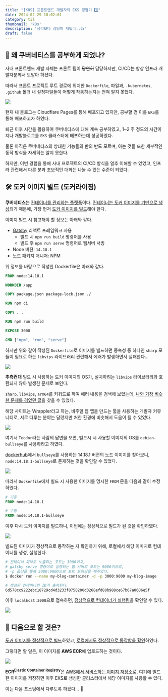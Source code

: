 ```yaml
---
title: "[K8S] 프론트엔드 개발자의 EKS 경험기 1️⃣"
date: 2024-02-29 18:02:61
category: til
thumbnail: 'k8s'
description: '생각보다 상당히 재밌다..👍'
draft: false
---
```


## 🤔 왜 쿠버네티스를 공부하게 되었나?

사내 프론트엔드 개발 자체는 프론트 팀이 ~~당연히~~ 담당하지만, CI/CD는 항상 인프라 개발자분께서 도맡아 하셨다.

따라서 프론트 프로젝트 루트 경로에 위치한 `Dockerfile`, 파일과,  `.kubernetes`, `.github` 폴더 내 설정파일들이 어떻게 작동하는지는 전혀 알지 못했다.

![](https://i.imgur.com/RmVJd3y.png)

현재 내 블로그는 Cloudflare Pages를 통해 배포되고 있지만, 공부할 겸 이를 `EKS`를 통해 배포하고자 하였다.

퇴근 이후 시간을 활용하여 쿠버네티스에 대해 계속 공부하였고, 1~2 주 정도의 시간이 지나 개발블로그를 `EKS` 클러스터에 배포하는데 성공하였다.

물론 아직은 쿠버네티스의 방대한 기능들의 반의 반도 모르며, 아는 것들 또한 세부적인 동작 방식을 자세히는 알지 못한다.

하지만, 이번 경험을 통해 사내 프로젝트의 CI/CD 방식을 얼추 이해할 수 있었고, 인프라 관련해서 다른 분과 초보적인 대화는 나눌 수 있는 수준이 되었다.

## 🛠️ 도커 이미지 빌드 (도커라이징)

**쿠버네티스**는 <u>컨테이너를 관리하는 플랫폼</u>이다. <u>컨테이너는 도커 이미지를 기반으로 생성</u>되기 때문에, 가장 먼저 <u>도커 이미지를 빌드</u>해야 한다.

이미지 빌드 시 참고해야 할 정보는 아래와 같다.

- [Gatsby](https://www.gatsbyjs.com/) 리액트 프레임워크 사용
  - 빌드 시 `npm run build` 명령어를 사용
  - 빌드 후 `npm run serve` 명령어로 웹서버 서빙
- Node 버젼: `14.18.1`
- 노드 패키지 매니저: NPM

위 정보를 바탕으로 작성한 Dockerfile은 아래와 같다.

```Dockerfile
FROM node:14.18.1

WORKDIR /app

COPY package.json package-lock.json ./

RUN npm ci

COPY . .

RUN npm run build

EXPOSE 3000

CMD ["npm", "run", "serve"]
```

하지만 위와 같이 작성된 `Dockerfile`로 이미지를 빌드하면 종속성 중 하나인 `sharp` 모듈이 필요로 하는 `libvips` 라이브러리 관련해서 에러가 발생하면서 실패한다...

![](https://i.imgur.com/HjdafUv.png)

**추측컨대** 빌드 시 사용하는 도커 이미지의 OS가, 설치하려는 `libvips` 라이브러리와 호환되지 않아 발생한 문제로 보인다.

`sharp`, `libvips`, `arm64`를 키워드로 하여 에러 내용을 검색해 보았는데, [나와 가장 비슷한 문제를 겪었던 글](https://community.wappler.io/t/docker-deploy-on-macos-m1-arm-service-web-failed-to-build-sharp-error/38233)을 찾을 수 있었다.

해당 사이트는 Wrappler라고 하는, 비주얼 웹 앱을 만드는 툴을 사용하는 개발자 커뮤니티로, 서로 다루는 분야는 달랐지만 처한 환경에 비슷해서 도움이 될 수 있었다.

![](https://i.imgur.com/2KaNOzX.png)

여기서 `Teodor`라는 사람의 답변을 보면, 빌드시 시 사용할 이미지의 OS를 `debian-bullseye`를 사용하라고 하였다.

[dockerhub](https://hub.docker.com/)에서 `bullseye`를 사용하는 14.18.1 버젼의 노드 이미지를 찾아보니, `node:14.18.1-bullseye`로 존재하는 것을 확인할 수 있었다.

![](https://i.imgur.com/jfzR3HK.png)

따라서 `Dockerfile`에서 빌드 시 사용한 이미지를 명시한 `FROM` 문을 다음과 같이 수정하였다.

```Dockerfile
# 기존
FROM node:14.18.1

# 수정
FROM node:14.18.1-bullseye
```

이후 다시 도커 이미지를 빌드하니, 이번에는 정상적으로 빌드가 된 것을 확인하였다.

![](https://i.imgur.com/Sgg4mYC.png)

빌드된 이미지가 정상적으로 동작하는 지 확인하기 위해, 로컬에서 해당 이미지로 컨테이너를 생성, 실행한다.


```bash
# 컨테이너 외부로 노출되는 포트는 3000이고,
# gatsby serve 명령어로 실행되는 웹 서버의 포트는 9000이므로,
# -p 옵션을 통해 3000:9000으로 포트 포워딩을 해주었다.
$ docker run --name my-blog-container -d -p 3000:9000 my-blog-image

# 생성된 컨테이너의 ID가 출력된다. 
6d578cc9222ebc18729cd4d3233f8758200d3268efd88b988ce67b67a0606e5f
```

이후 `localhost:3000`으로 접속하면, <u>정상적으로 컨테이너가 실행됨</u>을 확인할 수 있다.

![](https://i.imgur.com/sqVsTJy.png)


## 🤔 다음으로 할 것은?

<u>도커 이미지를 정상적으로 빌드</u>하였고, <u>로컬에서도 정상적으로 동작함을 확인</u>하였다.

그렇다면 할 일은, 이 이미지를 **AWS ECR**에 업로드하는 것이다.

![](https://i.imgur.com/QcfTF7E.png)

<b>ECR<sup>Elastic Container Registry</sup></b>은 <u>AWS에서 서비스하는 이미지 저장소</u>로, 여기에 빌드한 이미지를 저장하면 이후 EKS로 생성한 클러스터에서 해당 이미지를 사용할 수 있다.

이는 다음 포스팅에서 다루도록 하겠다... 🙇‍
